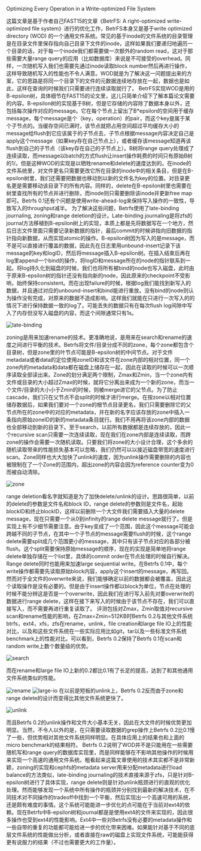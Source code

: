 Optimizing Every Operation in a Write-optimized File System

这篇文章是基于作者自己FAST15的文章《BetrFS: A right-optimized write-optimized file system》进行的优化工作，BetrFS本身又是基于write optimized directory (WOD) 的一个通用文件系统。常见的基于inode的文件系统的目录管理是在目录文件里保存指向自己目录下文件的inode，这样如果我们要递归地遍历一个目录的话，对于每一个inode我们都需要做一次额外的random read，这对于那些需要大量range query的应用（比如数据库）来说是不可接受的overhead。同样，一次随机写入我们也需要先通过inode读取block number然后再进行操作，这样导致随机写入的性能也不令人满意。WOD就是为了解决这一问题提出来的方案，它的思路是将同一个目录下的文件的元数据连续地存放在一起，数据也是如此，这样在查询的时候我们只需要进行连续读取就行了。
BetrFS实现WOD是用的B-epsilon树，具体细节在FAST15的论文里，这儿只简单介绍下了解本篇论文需要的内容。B-epsilon树的实现基于B树，但是它存储的内容除了数据本身以外，还包括每次操作对应的message。它在每个节点上留出了B*epsilon的空间用于缓存message，每个message是个（key，operation）的pair，而这个key是属于某个子节点的。当缓存空间已满时，该节点就把占用空间超过平均缓存大小的message给flush到它应该属于的子节点去，子节点根据message内容决定自己是apply这个message（如果key存在自己节点上），或者缓存该message知道再该flush到自己的子节点（该key存在自己的子节点上）。B树将range query处理成了连续读取，而message以batch的方式flush让insert操作耗费的时间只有原始B树的1/。但是这种WOD的实现是以牺牲rename和delete的速度达到的。在inode的文件系统里，对文件更名只需要更改它所在目录的inode中的相关条目，但是在B-epsilon树里，我们还需要把数据也移动到以新的文件名为key的位置。对目录更名更是需要移动该目录下的所有内容。同样的，delete在B-epsilon树里也需要在树里查找所有的节点并进行删除，而inode则只需要删除该inode并更新free map即可。Betrfs 0.1还有个问题是使用write-ahead-log来保持写入操作的一致性，导致写入的throughput减半。
为了解决这些问题，Betrfs使用了late-binding journaling, zoning和range deletion的设计。Late-binding journaling是将zfs的journal方法移植到B-epsilon树上的实现，本质上都是先将数据写在一个地方，然后日志文件里面只需要记录新数据的指针，最后commit的时候讲指向旧数据的指针指向新数据，从而实现atomic的操作。B-epsilon树因为写入的是message，而不是可以直接进行覆盖的数据，因此先在日志里用unbound-insert记录下该message的key和logID，然后将message插入B-epsilon树。在插入结束后再在log里append一个bind的操作，将logID和message所在的node的指针联系到一起。将log持久化到磁盘的时候，我们也将所有被bind的node也写入磁盘，此时由于原来B-epsilon树的指针还没有指向新的node，因此原来的checkpoint不受影响，始终保持consistent。而在出现failure的时候，根据log我们能找到新写入的数据，并且通过对应的unbound-insert和bind能进行重放。没有bind的node则认为操作没有完成，对原来的数据不造成影响。这样我们就能在只进行一次写入的的情况下进行保持数据一致的log了。可能丢失的数据只有在每次flush log间隙中写入了内存但没写入磁盘的内容，而这个间隙通常只有1s。

![late-binding](image/late-binding.png)

zoning是用来加速rename的技术。更准确地说，是用来在search和rename的速度之间进行平衡的技术。Betrfs将文件/目录分成不同的zone，每个zone都包含个目录树，但是zone里的叶节点可能是B-epsilon树的中间节点。对于文件metadata或者data的定位使用zoneID和该文件在zone内部的相对位置，同一个zone内的metadata和data都在磁盘上储存在一起，因此在读取的时候可以一次顺序读取全部读出来。Zone的划分满足两个限制，Zmax和Zmin，当一个zone内有文件或目录的大小超过Zmax的时候，就将它分离出来成为一个新的zone，而当一个文件/目录的大小小于Zmin的时候，则被merge进它的父节点。为了防止cascade，我们只在父节点不会split的时候才进行merge。在按zone以相对位置储存数据后，如果我们要对一个zone的根节点目录更名，我们只需要删除它的父节点所在的zone中的对应的metadata，并在新的名字应该存放的zone中插入一条指向原始zoneID的新的metadata条目就行。我们不用再将该zone内部的数据也全部移动到新的目录下。至于search，以前所有数据都是连续存放的，因此一个recursive scan只需要一次连续读取，现在我们在zone内部是连续读取，而跨zone的操作会需要一次随机读取。只要我们将zone的大小设计合理，这个多余的随机读取带来的性能损失基本可以忽略，我们仍然可以以接近磁盘带宽的速度进行scan。Zone同样也大大加快了unlink的速度，因为unlink操作需要删除的内容也被限制在了一个Zone的范围内，超出zone的内容会因为reference counter变为0而被自动清除。

![zone](image/zone.png)

range deletion看名字就知道是为了加快delete/unlink的设计。思路很简单，以前的delete的参数是文件名和block ID，range delete的参数则是文件名，起始blockID和终止blockID，这样以前删除一个大文件我们需要插入大量的delete message，现在只需要一个从0到infinity的range delete message就行了。但是实现上有不少细节需要注意。由于key变成了一个范围，因此这个message可能会跨越不同的子节点，在其中一个子节点的message需要flush的时候，这个range delete需要split成几个范围更小的message，其中只有该子节点对应的各部分被flush。这个split需要保持原始message的顺序，现在的实现是简单地将range delete单独存储在一个list里，具体的commit order在节点处理的时候自行解决。Range delete同时也能用来加速large sequential write。在Betrfs 0.1中，每个write操作都需要先读取原始block内容，apply这个insert的message，再写回。然而对于全文件的overwrite来说，我们能够确定以前的数据都会被覆盖，因此这个读取操作是没有必要的。但是由于insert操作都以block为单位，节点在处理的时候不能分辨这是否是一个overwrite，因此我们在进行写入前先对要overwrite的数据进行range delete，这样在接下来写入的时候由于该节点不存在，我们可以直接写入，而不需要再进行重复读取了。
评测包括对Zmax，Zmin取值对recursive scan和rename性能的影响，在Zmax=Zmin=512KB时Betrfs 0.2与其他文件系统btrfs，ext4，xfs，zfs在rename，unlink，file creation和large file IO上的性能对比，以及和这些文件系统在一些实际应用比如git，tar以及一些标准文件系统benchmark上的性能对比。可以看到，Betrfs 0.2保持了Betrfs 0.1在scan和random write上数个数量级的优势。

![search](image/search.png)

而在rename和large file IO上新的0.2都比0.1有了长足的提高，达到了和其他通用文件系统类似的性能。

![rename](image/rename.png)
![large-io](image/large-io.png)
在以前是短板的unlink上，Betrfs 0.2反而由于zone和range delete的设计而变得比其他文件系统更快了。

![unlink](image/unlink.png)

而且Betrfs 0.2的unlink操作和文件大小基本无关，因此在大文件的时候优势更加明显。当然，不令人以外的是，在只需要读取数据的grep操作上Betrfs 0.2比0.1慢了一些，但优势相对其他文件系统同样明显。在具体应用上的结果也和上面的micro benchmark的结果相符。
Betrfs 0.2说明了WOD并不是只能用在一些需要随机写和range query的数据库实现里，而是同样能够在不影响其他操作的时候用来实现一个高速的通用文件系统。粗看起来这篇文章使用的技术其实都不是非常新颖，zoning的实现和cephfs的metadata server用来分配metadata进行load balance的方法类似，late-binding journaling的技术直接来源于zfs，只是针对B-epsilon树进行了具体实现，range delete则是针对unlink瓶颈进行的直观的优化处理。然而能够发现一个系统中所有操作的瓶颈并分别找到最新的解决技术，在不同技术对不同操作的tradeoff中找到一个平衡，然后实现出一个高速可用的系统，还是颇有难度的事情。这个系统可能能进一步优化的点可能在于当前对ext4的依赖。现在Betrfs中B-epsilon树和journal都是是使用ext4的文件来实现的，因此很多操作也受到ext4的性能影响。Ext4中一些对Betrfs没有必要的metadata操作和一些自带的重复的功能都可能给进一步的优化带来困难。如果能针对基于不同的底层文件系统的性能做出分析，或者直接在raw的磁盘上实现文件系统，可能能获得更有说服力的结果（不过也需要更大的工作量）。

